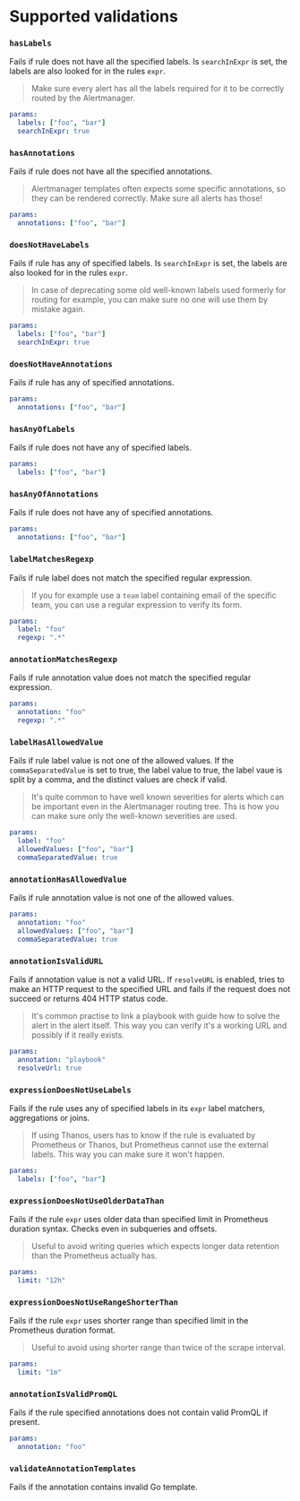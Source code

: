 # Supported validations

### `hasLabels`
Fails if rule does not have all the specified labels. Is `searchInExpr` is set, the labels
are also looked for in the rules `expr`. 
> Make sure every alert has all the labels required for it to be correctly routed by the Alertmanager. 
```yaml
params:
  labels: ["foo", "bar"]
  searchInExpr: true
```

### `hasAnnotations`
Fails if rule does not have all the specified annotations.
> Alertmanager templates often expects some specific annotations, so they can be rendered correctly.
> Make sure all alerts has those!
```yaml
params:
  annotations: ["foo", "bar"]
```

### `doesNotHaveLabels`
Fails if rule has any of specified labels. Is `searchInExpr` is set, the labels
are also looked for in the rules `expr`. 
> In case of deprecating some old well-known labels used formerly for routing for example,
>  you can make sure no one will use them by mistake again.
```yaml
params:
  labels: ["foo", "bar"]
  searchInExpr: true
```

### `doesNotHaveAnnotations`
Fails if rule has any of specified annotations.
```yaml
params:
  annotations: ["foo", "bar"]
```

### `hasAnyOfLabels`
Fails if rule does not have any of specified labels.
```yaml
params:
  labels: ["foo", "bar"]
```

### `hasAnyOfAnnotations`
Fails if rule does not have any of specified annotations.
```yaml
params:
  annotations: ["foo", "bar"]
```

### `labelMatchesRegexp`
Fails if rule label does not match the specified regular expression.
> If you for example use a `team` label containing email of the specific team,
> you can use a regular expression to verify its form. 
```yaml
params:
  label: "foo"
  regexp: ".*"
```


### `annotationMatchesRegexp`
Fails if rule annotation value does not match the specified regular expression.
```yaml
params:
  annotation: "foo"
  regexp: ".*"
```


### `labelHasAllowedValue`
Fails if rule label value is not one of the allowed values. If the `commaSeparatedValue` is set to true, the label value
to true, the label vaue is split by a comma, and the distinct values are check if valid.
> It's quite common to have well known severities for alerts which can be important even in the
> Alertmanager routing tree. Ths is how you can make sure only the well-known severities are used.
```yaml
params:
  label: "foo"
  allowedValues: ["foo", "bar"]
  commaSeparatedValue: true
```

### `annotationHasAllowedValue`
Fails if rule annotation value is not one of the allowed values.
```yaml
params:
  annotation: "foo"
  allowedValues: ["foo", "bar"]
  commaSeparatedValue: true
```

### `annotationIsValidURL`
Fails if annotation value is not a valid URL.
If `resolveURL` is enabled, tries to make an HTTP request to the specified URL
and fails if the request does not succeed or returns 404 HTTP status code.
> It's common practise to link a playbook with guide how to solve the alert in the alert itself.
> This way you can verify it's a working URL and possibly if it really exists.
```yaml
params:
  annotation: "playbook"
  resolveUrl: true
```

### `expressionDoesNotUseLabels`
Fails if the rule uses any of specified labels in its `expr` label matchers, aggregations or joins.
> If using Thanos, users has to know if the rule is evaluated by Prometheus or Thanos, 
> but Prometheus cannot use the external labels. This way you can make sure it won't happen.
```yaml
params:
  labels: ["foo", "bar"]
```

### `expressionDoesNotUseOlderDataThan`
Fails if the rule `expr` uses older data than specified limit in Prometheus duration syntax.
Checks even in subqueries and offsets.
> Useful to avoid writing queries which expects longer data retention than the Prometheus actually has.
```yaml
params:
  limit: "12h"
```

### `expressionDoesNotUseRangeShorterThan`
Fails if the rule `expr` uses shorter range than specified limit in the Prometheus duration format.
>Useful to avoid using shorter range than twice of the scrape interval. 
```yaml
params:
  limit: "1m"
```

### `annotationIsValidPromQL`
Fails if the rule specified annotations does not contain valid PromQL if present. 
```yaml
params:
  annotation: "foo"
```

### `validateAnnotationTemplates`
Fails if the annotation contains invalid Go template.
